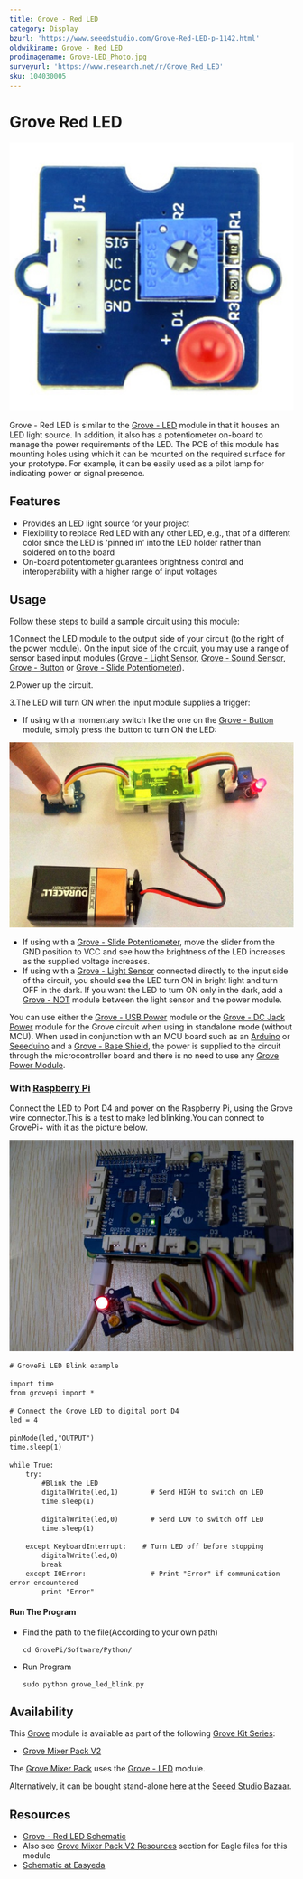 ```yaml
---
title: Grove - Red LED
category: Display
bzurl: 'https://www.seeedstudio.com/Grove-Red-LED-p-1142.html'
oldwikiname: Grove - Red LED
prodimagename: Grove-LED_Photo.jpg
surveyurl: 'https://www.research.net/r/Grove_Red_LED'
sku: 104030005
---
```


# Grove Red LED

![](https://github.com/SeeedDocument/Grove-Red_LED/raw/master/img/Grove-LED_Photo.jpg)

Grove - Red LED is similar to the [Grove - LED](/Grove-LED) module in that it houses an LED light source. In addition, it also has a potentiometer on-board to manage the power requirements of the LED. The PCB of this module has mounting holes using which it can be mounted on the required surface for your prototype. For example, it can be easily used as a pilot lamp for indicating power or signal presence.

## Features

* Provides an LED light source for your project
* Flexibility to replace Red LED with any other LED, e.g., that of a different color since the LED is 'pinned in' into the LED holder rather than soldered on to the board
* On-board potentiometer guarantees brightness control and interoperability with a higher range of input voltages

## Usage

Follow these steps to build a sample circuit using this module:

1.Connect the LED module to the output side of your circuit \(to the right of the power module\). On the input side of the circuit, you may use a range of sensor based input modules \([Grove - Light Sensor](/Grove-Light_Sensor), [Grove - Sound Sensor](/Grove-Sound_Sensor), [Grove - Button](/Grove-Button) or [Grove - Slide Potentiometer](/Grove-Slide_Potentiometer)\).

2.Power up the circuit.

3.The LED will turn ON when the input module supplies a trigger:

* If using with a momentary switch like the one on the [Grove - Button](/Grove-Button) module, simply press the button to turn ON the LED:

![](https://github.com/SeeedDocument/Grove-Red_LED/raw/master/img/Grove-momentarySwitch-RedLED.jpg)

* If using with a [Grove - Slide Potentiometer](/Grove-Slide_Potentiometer), move the slider from the GND position to VCC and see how the brightness of the LED increases as the supplied voltage increases.
* If using with a [Grove - Light Sensor](/Grove-Light_Sensor) connected directly to the input side of the circuit, you should see the LED turn ON in bright light and turn OFF in the dark. If you want the LED to turn ON only in the dark, add a [Grove - NOT](/Grove-NOT) module between the light sensor and the power module.

You can use either the [Grove - USB Power](/Grove-Mixer_Pack#2._USB_Power) module or the [Grove - DC Jack Power](/Grove-DC_Jack_Power) module for the Grove circuit when using in standalone mode \(without MCU\). When used in conjunction with an MCU board such as an [Arduino](/w/index.php?title=Arduino&amp;action=edit&amp;redlink=1) or [Seeeduino](/Seeeduino) and a [Grove - Base Shield](/Grove-Base_Shield), the power is supplied to the circuit through the microcontroller board and there is no need to use any [Grove Power Module](/GROVE_System#Power).

### With [Raspberry Pi](/GrovePiPlus)

Connect the LED to Port D4 and power on the Raspberry Pi, using the Grove wire connector.This is a test to make led blinking.You can connect to GrovePi+ with it as the picture below.

![](https://github.com/SeeedDocument/Grove-Red_LED/raw/master/img/GrovePiPlus_red_led.jpg)

```text
# GrovePi LED Blink example

import time
from grovepi import *

# Connect the Grove LED to digital port D4
led = 4

pinMode(led,"OUTPUT")
time.sleep(1)

while True:
    try:
        #Blink the LED
        digitalWrite(led,1)        # Send HIGH to switch on LED
        time.sleep(1)

        digitalWrite(led,0)        # Send LOW to switch off LED
        time.sleep(1)

    except KeyboardInterrupt:    # Turn LED off before stopping
        digitalWrite(led,0)
        break
    except IOError:                # Print "Error" if communication error encountered
        print "Error"
```

#### Run The Program

* Find the path to the file\(According to your own path\)

  ```text
  cd GrovePi/Software/Python/
  ```

* Run Program

  ```text
  sudo python grove_led_blink.py
  ```

## Availability

This [Grove](/Grove) module is available as part of the following [Grove Kit Series](/GROVE_System#GROVE_Kit_Series):

* [Grove Mixer Pack V2](/GROVE_MIXER_PACK_V2)

The [Grove Mixer Pack](/Grove-Mixer_Pack) uses the [Grove - LED](/Grove-LED) module.

Alternatively, it can be bought stand-alone [here](http://www.seeedstudio.com/depot/Grove-Red-LED-p-1142.html) at the [Seeed Studio Bazaar](http://www.seeedstudio.com/depot/Grove-Red-LED-p-1142.html).

## Resources

* [Grove - Red LED Schematic](https://github.com/SeeedDocument/Grove-Red_LED/raw/master/res/Grove-LED_v1.3.pdf)
* Also see [Grove Mixer Pack V2 Resources](/GROVE_MIXER_PACK_V2#Resources) section for Eagle files for this module
* [Schematic at Easyeda](https://easyeda.com/Seeed/Grove_Red_LED-7e3e5eacbdc94abb90c01c55c55bc83a)

